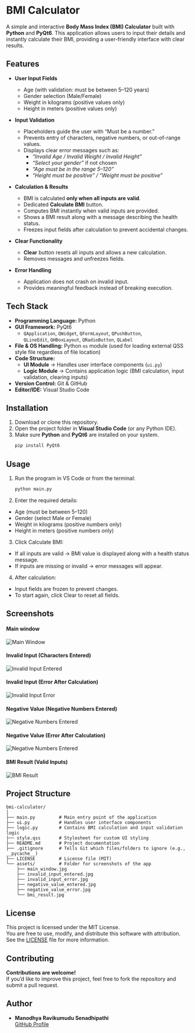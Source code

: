 
# BMI Calculator
A simple and interactive **Body Mass Index (BMI) Calculator** built with **Python** and **PyQt6**.  This application allows users to input their details and instantly calculate their BMI,  providing a user-friendly interface with clear results.

## Features
- **User Input Fields**  
  - Age (with validation: must be between 5–120 years)  
  - Gender selection (Male/Female)  
  - Weight in kilograms (positive values only)  
  - Height in meters (positive values only)  

- **Input Validation**  
  - Placeholders guide the user with “Must be a number.”  
  - Prevents entry of characters, negative numbers, or out-of-range values.  
  - Displays clear error messages such as:  
    - *“Invalid Age / Invalid Weight / Invalid Height”*  
    - *“Select your gender”* if not chosen  
    - *“Age must be in the range 5–120”*  
    - *“Height must be positive” / “Weight must be positive”*  

- **Calculation & Results**  
  - BMI is calculated **only when all inputs are valid**.  
  - Dedicated **Calculate BMI** button.  
  - Computes BMI instantly when valid inputs are provided.  
  - Shows a BMI result along with a message describing the health status.  
  - Freezes input fields after calculation to prevent accidental changes.  

- **Clear Functionality**  
  - **Clear** button resets all inputs and allows a new calculation.  
  - Removes messages and unfreezes fields.  

- **Error Handling**  
  - Application does not crash on invalid input.  
  - Provides meaningful feedback instead of breaking execution.  

## Tech Stack
- **Programming Language:** Python  
- **GUI Framework:** PyQt6  
  - `QApplication`, `QWidget`, `QFormLayout`, `QPushButton`,  
    `QLineEdit`, `QHBoxLayout`, `QRadioButton`, `QLabel`  
- **File & OS Handling:** Python `os` module (used for loading external QSS style file regardless of file location)  
- **Code Structure:**  
  - **UI Module** → Handles user interface components (`ui.py`)  
  - **Logic Module** → Contains application logic (BMI calculation, input validation, clearing inputs)  
- **Version Control:** Git & GitHub  
- **Editor/IDE:** Visual Studio Code  

## Installation
1. Download or clone this repository.  
2. Open the project folder in **Visual Studio Code** (or any Python IDE).  
3. Make sure **Python** and **PyQt6** are installed on your system.  
   ```bash
   pip install PyQt6

## Usage
1. Run the program in VS Code or from the terminal:
    ```bash
    python main.py


2. Enter the required details:

 - Age (must be between 5–120)
 - Gender (select Male or Female)
 - Weight in kilograms (positive numbers only)
 - Height in meters (positive numbers only)

3. Click Calculate BMI:

- If all inputs are valid → BMI value is displayed along with a health status message.
- If inputs are missing or invalid → error messages will appear.

4. After calculation:

- Input fields are frozen to prevent changes.
- To start again, click Clear to reset all fields.

## Screenshots
  #### Main window
   ![Main Window](assets/main_window.jpg)

  #### Invalid Input (Characters Entered)
   ![Invalid Input Entered](assets/invalid_input_entered.jpg)

  ####  Invalid Input (Error After Calculation)
  ![Invalid Input Error](assets/invalid_input_error.jpg)

  ####  Negative Value (Negative Numbers Entered)
  ![Negative Numbers Entered](assets/negative_value_entered.jpg)

  ####  Negative Value (Error After Calculation)
  ![Negative Numbers Entered](assets/negative_value_error.jpg)

  ####  BMI Result (Valid Inputs)
  ![BMI Result](assets/bmi_result.jpg)


## Project Structure
    bmi-calculator/
    │
    ├── main.py         # Main entry point of the application
    ├── ui.py           # Handles user interface components
    ├── logic.py        # Contains BMI calculation and input validation logic
    ├── style.qss       # Stylesheet for custom UI styling
    ├── README.md       # Project documentation
    ├── .gitignore      # Tells Git which files/folders to ignore (e.g., __pycache__)
    ├── LICENSE         # License file (MIT)
    └── assets/         # Folder for screenshots of the app
        ├── main_window.jpg
        ├── invalid_input_entered.jpg
        ├── invalid_input_error.jpg
        ├── negative_value_entered.jpg
        ├── negative_value_error.jpg
        └── bmi_result.jpg

## License
This project is licensed under the MIT License.  
You are free to use, modify, and distribute this software with attribution.  
See the [LICENSE](LICENSE) file for more information.

## Contributing
**Contributions are welcome!**  
If you’d like to improve this project, feel free to fork the repository and submit a pull request.

## Author
- **Manodhya Ravikumudu Senadhipathi**  
  [GitHub Profile](https://github.com/telekode)


